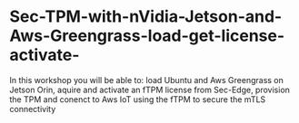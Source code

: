 # Sec-TPM-with-nVidia-Jetson-and-Aws-Greengrass-load-get-license-activate-
In this workshop you will be able to: load  Ubuntu and Aws Greengrass on Jetson Orin, aquire and activate an fTPM license from Sec-Edge, provision the TPM and conenct to Aws IoT using the fTPM to secure the mTLS connectivity

